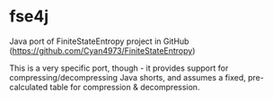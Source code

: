 # fse4j
Java port of FiniteStateEntropy project in GitHub (https://github.com/Cyan4973/FiniteStateEntropy)

This is a very specific port, though - it provides support for compressing/decompressing Java shorts, and assumes a fixed, pre-calculated table for compression & decompression.
